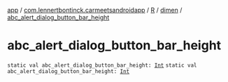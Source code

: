 [app](../../../index.md) / [com.lennertbontinck.carmeetsandroidapp](../../index.md) / [R](../index.md) / [dimen](index.md) / [abc_alert_dialog_button_bar_height](./abc_alert_dialog_button_bar_height.md)

# abc_alert_dialog_button_bar_height

`static val abc_alert_dialog_button_bar_height: `[`Int`](https://kotlinlang.org/api/latest/jvm/stdlib/kotlin/-int/index.html)
`static val abc_alert_dialog_button_bar_height: `[`Int`](https://kotlinlang.org/api/latest/jvm/stdlib/kotlin/-int/index.html)